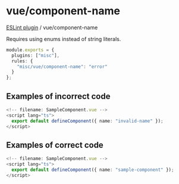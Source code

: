 # vue/component-name

[ESLint plugin](https://iliubinskii.github.io/eslint-plugin-misc/) / vue/component-name

Requires using enums instead of string literals.

```ts
module.exports = {
  plugins: ["misc"],
  rules: {
    "misc/vue/component-name": "error"
  }
};
```

## Examples of incorrect code

```ts
<!-- filename: SampleComponent.vue -->
<script lang="ts">
  export default defineComponent({ name: "invalid-name" });
</script>
```

## Examples of correct code

```ts
<!-- filename: SampleComponent.vue -->
<script lang="ts">
  export default defineComponent({ name: "sample-component" });
</script>
```
